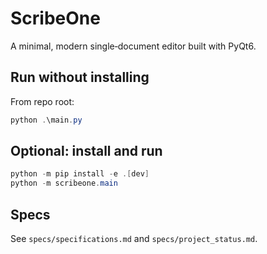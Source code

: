 # ScribeOne

A minimal, modern single‑document editor built with PyQt6.

## Run without installing

From repo root:

```powershell
python .\main.py
```

## Optional: install and run

```powershell
python -m pip install -e .[dev]
python -m scribeone.main
```

## Specs

See `specs/specifications.md` and `specs/project_status.md`.


